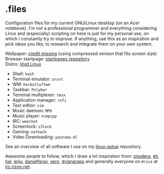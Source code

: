 # .files

Configuration files for my current GNU/Linux desktop (on an Acer notebook). I'm not a professional programmer and everything considering Linux and (especially) scripting on here is just for my personal use, on which I constantly try to improve. If anything, use this as an inspiration and pick ideas you like, to research and integrate them on your own system.

Wallpaper: [credit missing](https://u.teknik.io/tMg9x.png) (using compressed version that fits screen size)  
Browser startpage: [startpages repository](https://github.com/jltk/startpages)  
Distro: [Void Linux](https://voidlinux.eu)

- Shell: ``bash``
- Terminal emulator: ``urxvt``
- WM: ``herbstluftwm``
- Taskbar: ``Polybar``
- Terminal multiplexer: ``tmux``
- Application manager: ``rofi``
- Text edtior: ``vim``
- Music daemon: ``MPD``
- Music player: ``ncmpcpp``
- IRC: ``weechat``
- Screenlock: ``i3lock``
- Gaming: ``nethack``
- Video Downloading: ``youtube-dl``

See an overview of all software I use on my [linux-setup](https://github.com/jltk/linux-setup) repository.

Awesome people to follow, which I draw a lot inspiration from: [onodera](https://github.com/onodera-punpun), [eti](https://github.com/eti0), [hal](https://github.com/hal-ullr), [enju](https://github.com/enjuus), [danielfgray](https://github.com/DanielFGray), [xero](https://github.com/xero), [dylanaraps](https://github.com/dylanaraps) and generally everyone on ``#rice`` at [irc.rizon.net](https://rizon.net).
